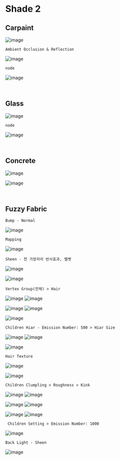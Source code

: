 Shade 2
=========

Carpaint
----------

![image](https://user-images.githubusercontent.com/30430227/138903490-b2cb8581-afed-4dab-a4b6-7ef3dd18af85.png)

`Ambient Occlusion & Reflection`

![image](https://user-images.githubusercontent.com/30430227/138904094-af8a8903-da72-49a1-89ad-0648d45587a8.png)

`node`

![image](https://user-images.githubusercontent.com/30430227/138903925-8a367010-263c-4e17-bd28-a3f100db5058.png)


<br>

Glass
---------

![image](https://user-images.githubusercontent.com/30430227/138906488-7dabb2ac-8f82-413c-b4c5-22341efc18f3.png)

`node`

![image](https://user-images.githubusercontent.com/30430227/138906701-1b365d16-ae4d-4c6f-a827-e4bdf8fa5978.png)

<br>

Concrete
-----------

![image](https://user-images.githubusercontent.com/30430227/139505693-5bff0069-3937-4344-98b6-22293b247bc2.png)

![image](https://user-images.githubusercontent.com/30430227/139505751-e4e65e99-f2ba-4b2c-9e1c-85d95eab5870.png)


<br>

Fuzzy Fabric 
--------------

`Bump - Normal`

![image](https://user-images.githubusercontent.com/30430227/139506550-059373de-1f57-4464-bc30-8750f6539fde.png)

`Mapping`

![image](https://user-images.githubusercontent.com/30430227/139506771-f2b5e5c9-733f-4bd6-be7f-cee1aba4982a.png)

`Sheen - 천 가장자리 반사효과, 벨벳`

![image](https://user-images.githubusercontent.com/30430227/139507069-821b0344-05c3-49e0-a669-9ddf413c2268.png)

![image](https://user-images.githubusercontent.com/30430227/139507206-c6516fb2-67ec-440c-bbc0-abbd5c2e8cc9.png)

`Vertex Group(전체) > Hair`

![image](https://user-images.githubusercontent.com/30430227/139507381-818c3732-0957-4a73-99d1-181c8aae1748.png)
![image](https://user-images.githubusercontent.com/30430227/139507398-6188ebeb-c5b5-4d0a-9c30-b01746189850.png)

![image](https://user-images.githubusercontent.com/30430227/139507537-5a9be0c9-0aa4-402d-a914-3e9c99dfa1d1.png)
![image](https://user-images.githubusercontent.com/30430227/139507502-d2ea3af0-05ca-4d30-89cb-67ec5b54b902.png)

![image](https://user-images.githubusercontent.com/30430227/139507602-f80f5a37-b389-4b51-9ad3-e09fae2c89aa.png)

`Children Hiar - Emission Number: 500 > Hiar Size`

![image](https://user-images.githubusercontent.com/30430227/139507761-cdf1cce5-e0ed-47fa-9918-b76bcb6887b2.png)
![image](https://user-images.githubusercontent.com/30430227/139507748-6f588621-f738-4251-92a4-3f2724564260.png)

![image](https://user-images.githubusercontent.com/30430227/139507942-61d28132-9a25-4d4a-ac84-81b88f35afe4.png)

`Hair Texture`

![image](https://user-images.githubusercontent.com/30430227/139508126-6d9182ad-bb62-4617-b676-2cdb3c97a8b0.png)

![image](https://user-images.githubusercontent.com/30430227/139508104-157af42c-c212-401e-867e-fc26f9e7a818.png)

`Children Clumpling > Roughness > Kink`

![image](https://user-images.githubusercontent.com/30430227/139508389-6a005328-1c2a-4dac-9cde-1245f82ba109.png)
![image](https://user-images.githubusercontent.com/30430227/139508368-606d3e7e-f697-4ff5-a02e-58d2575f4d51.png)

![image](https://user-images.githubusercontent.com/30430227/139508405-ef1d164b-f453-40ca-9c2a-5424cf67e753.png)
![image](https://user-images.githubusercontent.com/30430227/139508428-f1e9b0ed-4da2-49b0-9d44-3f68919ab475.png)

![image](https://user-images.githubusercontent.com/30430227/139508564-387119e0-a3b4-4efe-a840-9821c16922d3.png)
![image](https://user-images.githubusercontent.com/30430227/139508586-fcc0648d-74a3-4a20-8871-b906819c725b.png)

` Children Setting > Emission Number: 1000`

![image](https://user-images.githubusercontent.com/30430227/139508769-a230f252-5d7e-461d-854f-c927f930a93d.png)

`Back Light - Sheen`

![image](https://user-images.githubusercontent.com/30430227/139508922-08b12bf0-eb09-41bb-8fc6-7537d7f94318.png)






